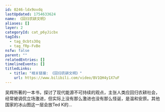 ```yaml
---
id: 0246-ldx9ovdq
lastUpdated: 1754633624
name: 《回归农耕文明》
aliases: []
layer: 2
categoryId: cat_p6yJicbx
tagIds:
  - tag_Ocbts3Oq
  - tag_fRp-FvBe
nsfw: false
parent: ""
relatedEntries: []
timelineEvents: []
titledLinks:
  - title: "相关链接: 《回归农耕文明》"
    url: https://www.bilibili.com/video/BV1QH4y1X7uF
---
```


吴辉所著的一本书，探讨了现代能源不可持续的观点，主张人类应回归农耕社会，经常被调侃立场激进，但实际上没有那么激进也没有那么怪诞，是温和安原。其他国家的冰山图这一层会放Ted K的…
